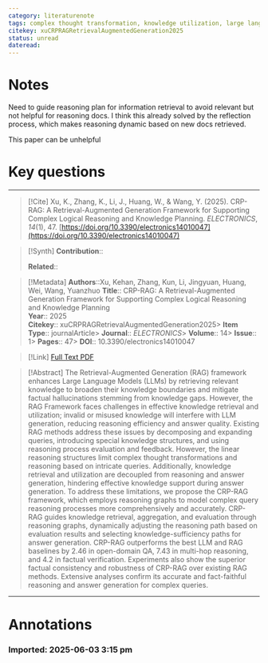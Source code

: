 ```yaml
---
category: literaturenote
tags: complex thought transformation, knowledge utilization, large language models (LLMs), reasoning graph, retrieval-augmented generation (RAG)
citekey: xuCRPRAGRetrievalAugmentedGeneration2025
status: unread
dateread:
---
```

# Notes


Need to guide reasoning plan for information retrieval to avoid relevant but not helpful for reasoning docs. I think this already solved by the reflection process, which makes reasoning dynamic based on new docs retrieved.

This paper can be unhelpful

# Key questions



---
> [!Cite]
> Xu, K., Zhang, K., Li, J., Huang, W., & Wang, Y. (2025). CRP-RAG: A Retrieval-Augmented Generation Framework for Supporting Complex Logical Reasoning and Knowledge Planning. _ELECTRONICS_, _14_(1), 47. [https://doi.org/10.3390/electronics14010047](https://doi.org/10.3390/electronics14010047)

> [!Synth]
> **Contribution**::  
>   
> **Related**:: 

> [!Metadata]
> **Authors**::Xu, Kehan, Zhang, Kun, Li, Jingyuan, Huang, Wei, Wang, Yuanzhuo
> **Title**:: CRP-RAG: A Retrieval-Augmented Generation Framework for Supporting Complex Logical Reasoning and Knowledge Planning  
> **Year**:: 2025  
> **Citekey**:: xuCRPRAGRetrievalAugmentedGeneration2025> **Item Type**:: journalArticle> **Journal**:: *ELECTRONICS*> **Volume**:: 14> **Issue**:: 1> **Pages**:: 47> **DOI**:: 10.3390/electronics14010047

> [!Link]
> [Full Text PDF](file:///Users/ryanchen/Zotero/storage/PCXFER2L/Xu%20et%20al.%20-%202025%20-%20CRP-RAG%20A%20Retrieval-Augmented%20Generation%20Framework%20for%20Supporting%20Complex%20Logical%20Reasoning%20and%20Kno.pdf)

> [!Abstract]
> The Retrieval-Augmented Generation (RAG) framework enhances Large Language Models (LLMs) by retrieving relevant knowledge to broaden their knowledge boundaries and mitigate factual hallucinations stemming from knowledge gaps. However, the RAG Framework faces challenges in effective knowledge retrieval and utilization; invalid or misused knowledge will interfere with LLM generation, reducing reasoning efficiency and answer quality. Existing RAG methods address these issues by decomposing and expanding queries, introducing special knowledge structures, and using reasoning process evaluation and feedback. However, the linear reasoning structures limit complex thought transformations and reasoning based on intricate queries. Additionally, knowledge retrieval and utilization are decoupled from reasoning and answer generation, hindering effective knowledge support during answer generation. To address these limitations, we propose the CRP-RAG framework, which employs reasoning graphs to model complex query reasoning processes more comprehensively and accurately. CRP-RAG guides knowledge retrieval, aggregation, and evaluation through reasoning graphs, dynamically adjusting the reasoning path based on evaluation results and selecting knowledge-sufficiency paths for answer generation. CRP-RAG outperforms the best LLM and RAG baselines by 2.46 in open-domain QA, 7.43 in multi-hop reasoning, and 4.2 in factual verification. Experiments also show the superior factual consistency and robustness of CRP-RAG over existing RAG methods. Extensive analyses confirm its accurate and fact-faithful reasoning and answer generation for complex queries.
---

# Annotations

### Imported: 2025-06-03 3:15 pm



